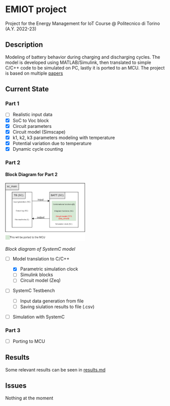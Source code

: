 # EMIOT project
Project for the Energy Management for IoT Course @ Politecnico di Torino (A.Y. 2022-23)

## Description
Modeling of battery behavior during charging and discharging cycles. The model is developed using MATLAB/Simulink, then translated to simple C/C++ code to be simulated on PC, lastly it is ported to an MCU. The project is based on multiple [papers](Papers)

## Current State

### Part 1
- [ ] Realistic input data 
- [x] SoC to Voc block
- [x] Circuit parameters
- [x] Circuit model (Simscape)
- [x] k1, k2, k3 parameters modeling with temperature
- [x] Potential variation due to temperature
- [x] Dynamic cycle counting

### Part 2
#### Block Diagram for Part 2
<img src="./Docs/block_diagrams/systemc_diagram.png"  width="50%" height="30%">

*Block diagram of SystemC model*

- [ ] Model translation to C/C++ 
  - [x] Parametric simulation clock
  - [ ] Simulink blocks
  - [ ] Circuit model (Zeq)
- [ ] SystemC Testbench
  - [ ] Input data generation from file
  - [ ] Saving siulation results to file (.csv)
- [ ] Simulation with SystemC



### Part 3

- [ ] Porting to MCU

## Results
Some relevant results can be seen in [results.md](./Docs/results.md)


## Issues

Nothing at the moment




